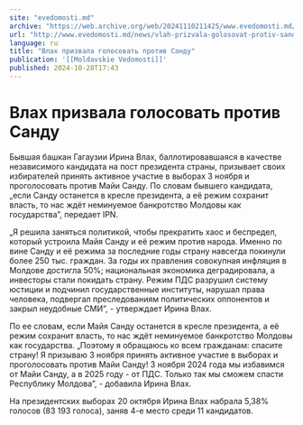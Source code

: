 ```yaml
---
site: "evedomosti.md"
archive: "https://web.archive.org/web/20241110211425/www.evedomosti.md/news/vlah-prizvala-golosovat-protiv-sandu"
url: "http://www.evedomosti.md/news/vlah-prizvala-golosovat-protiv-sandu"
language: ru
title: "Влах призвала голосовать против Санду"
publication: '[[Moldavskie Vedomosti]]'
published: 2024-10-28T17:43
---
```


# Влах призвала голосовать против Санду

Бывшая башкан Гагаузии Ирина Влах, баллотировавшаяся в качестве независимого кандидата на пост президента страны, призывает своих избирателей принять активное участие в выборах 3 ноября и проголосовать против Майи Санду. По словам бывшего кандидата, „если Санду останется в кресле президента, а её режим сохранит власть, то нас ждёт неминуемое банкротство Молдовы как государства”, передает IPN.

„Я решила заняться политикой, чтобы прекратить хаос и беспредел, который устроила Майя Санду и её режим против народа. Именно по вине Санду и её режима за последние годы страну навсегда покинули более 250 тыс. граждан. За годы их правления совокупная инфляция в Молдове достигла 50%; национальная экономика деградировала, а инвесторы стали покидать страну. Режим ПДС разрушил систему юстиции и подчинил государственные институты, нарушал права человека, подвергал преследованиям политических оппонентов и закрыл неудобные СМИ”, - утверждает Ирина Влах.

По ее словам, если Майя Санду останется в кресле президента, а её режим сохранит власть, то нас ждёт неминуемое банкротство Молдовы как государства. „Поэтому я обращаюсь ко всем гражданам: спасите страну! Я призываю 3 ноября принять активное участие в выборах и проголосовать против Майи Санду! 3 ноября 2024 года мы избавимся от Майи Санду, а в 2025 году - от ПДС. Только так мы сможем спасти Республику Молдова”, - добавила Ирина Влах.

На президентских выборах 20 октября Ирина Влах набрала 5,38% голосов (83 193 голоса), заняв 4-е место среди 11 кандидатов.